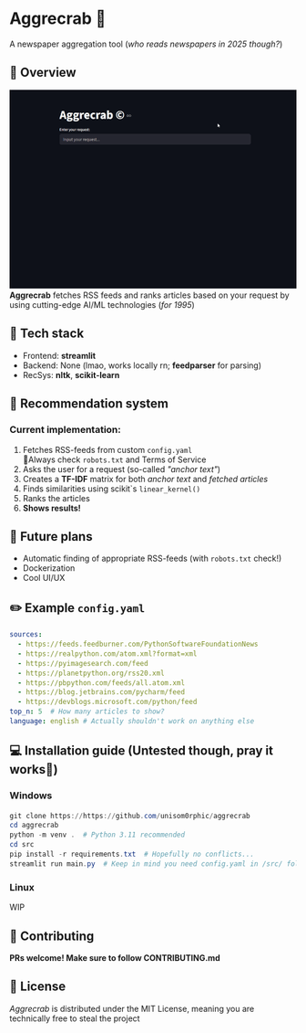 # Aggrecrab 🦀
A newspaper aggregation tool (*who reads newspapers in 2025 though?*)

## 📝 Overview
![demo](./assets/demo.gif)  
**Aggrecrab** fetches RSS feeds and ranks articles based on your request by using cutting-edge AI/ML technologies (*for 1995*) 

## 🔧 Tech stack
- Frontend: **streamlit**
- Backend: None (lmao, works locally rn; **feedparser** for parsing)
- RecSys: **nltk**, **scikit-learn**

## 🤖 Recommendation system
### Current implementation:
1. Fetches RSS-feeds from custom `config.yaml`  
🚩Always check `robots.txt` and Terms of Service
3. Asks the user for a request (so-called *"anchor text"*)
4. Creates a **TF-IDF** matrix for both *anchor text* and *fetched articles*
5. Finds similarities using scikit\`s `linear_kernel()`
6. Ranks the articles
7. **Shows results!**

## 🔮 Future plans
- Automatic finding of appropriate RSS-feeds (with `robots.txt` check!)
- Dockerization
- Cool UI/UX

## ✏️ Example `config.yaml`
```yaml
sources:
  - https://feeds.feedburner.com/PythonSoftwareFoundationNews
  - https://realpython.com/atom.xml?format=xml
  - https://pyimagesearch.com/feed
  - https://planetpython.org/rss20.xml
  - https://pbpython.com/feeds/all.atom.xml
  - https://blog.jetbrains.com/pycharm/feed
  - https://devblogs.microsoft.com/python/feed
top_n: 5  # How many articles to show?
language: english # Actually shouldn't work on anything else
```

## 💻 Installation guide (Untested though, pray it works🙏)
### Windows
```powershell
git clone https://https://github.com/unisom0rphic/aggrecrab
cd aggrecrab
python -m venv .  # Python 3.11 recommended
cd src
pip install -r requirements.txt  # Hopefully no conflicts...
streamlit run main.py  # Keep in mind you need config.yaml in /src/ folder, you can copy example
```
### Linux
WIP

## 🎉 Contributing
**PRs welcome! Make sure to follow CONTRIBUTING.md**

## 📜 License
*Aggrecrab* is distributed under the MIT License, meaning you are technically free to steal the project
